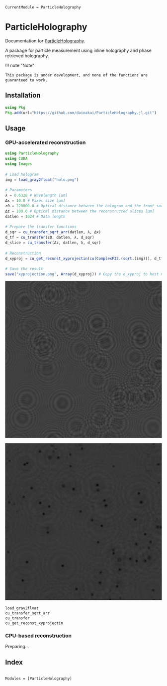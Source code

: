 ```@meta
CurrentModule = ParticleHolography
```

# ParticleHolography

Documentation for [ParticleHolography](https://github.com/dainakai/ParticleHolography.jl).

A package for particle measurement using inline holography and phase retrieved holography.


!!! note "Note" 

    This package is under development, and none of the functions are guaranteed to work.


## Installation

```julia
using Pkg
Pkg.add(url="https://github.com/dainakai/ParticleHolography.jl.git")
```

## Usage

### GPU-accelerated reconstruction

```julia
using ParticleHolography
using CUDA
using Images

# Load hologram
img = load_gray2float("holo.png")

# Parameters
λ = 0.6328 # Wavelength [μm] 
Δx = 10.0 # Pixel size [μm]
z0 = 220000.0 # Optical distance between the hologram and the front surface of the reconstruction volume [μm]
Δz = 100.0 # Optical distance between the reconstructed slices [μm]
datlen = 1024 # Data length

# Prepare the transfer functions
d_sqr = cu_transfer_sqrt_arr(datlen, λ, Δx)
d_tf = cu_transfer(z0, datlen, λ, d_sqr)
d_slice = cu_transfer(Δz, datlen, λ, d_sqr)

# Reconstruction
d_xyproj = cu_get_reconst_xyprojectin(cu(ComplexF32.(sqrt.(img))), d_tf, d_slice, 500)

# Save the result
save("xyprojection.png", Array(d_xyproj)) # Copy the d_xyproj to host memory with Array()
```

![holo.png](assets/holo.png)

![xyprojection.png](assets/xyprojection.png)

```@docs
load_gray2float
cu_transfer_sqrt_arr
cu_transfer
cu_get_reconst_xyprojectin
```

### CPU-based reconstruction

Preparing...

## Index

```@index
```

```@autodocs
Modules = [ParticleHolography]
```